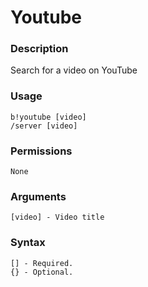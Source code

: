 # Youtube

### **Description**

Search for a video on YouTube

### Usage

```
b!youtube [video]
/server [video]
```

### Permissions

```
None
```

### Arguments

```
[video] - Video title
```

### Syntax

```
[] - Required.
{} - Optional.
```
